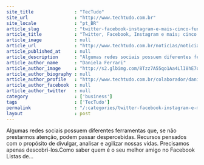 ```yaml
---
site_title               : "TecTudo"
site_url                 : "http://www.techtudo.com.br"
site_locale              : "pt_BR"
article_slug             : "twitter-facebook-instagram-e-mais-cinco-funcoes-ignoradas-nas-redes"
article_title            : "Twitter, Facebook, Instagram e mais; cinco funções ignoradas nas redes"
article_image            : null
article_url              : "http://www.techtudo.com.br/noticias/noticia/2014/09/twitter-facebook-instagram-e-mais-cinco-funcoes-ignoradas-nas-redes.html"
article_published_at     : null
article_description      : "Algumas redes sociais possuem diferentes ferramentas que, se não prestarmos atenção, podem passar despercebidas. Recursos pensados com o propósito de divulgar, analisar e agilizar nossas vidas. Precisamos apenas descobri-los.Como saber quem é o seu melhor amigo no Facebook Listas de..."
article_author_name      : "Daniela Ferrari"
article_author_image     : "http://s2.glbimg.com/8Tzz7A55qo1Aa4LlI8hE7q5JKHg=/30x30/s2.glbimg.com/Rn2YU7L3qht_8YI5DCu38gpeWpo=/0x2:356x358/140x140/s.glbimg.com/po/tt2/f/original/2014/09/25/daniela_ferrari.png"
article_author_biography : null
article_author_profile   : "http://www.techtudo.com.br/colaborador/daniela-ferrari.html"
article_author_facebook  : null
article_author_twitter   : null
category                 : ['business']
tags                     : ['TecTudo']
permalink                : "/:categories/twitter-facebook-instagram-e-mais-cinco-funcoes-ignoradas-nas-redes/"
layout                   : post
---
```


Algumas redes sociais possuem diferentes ferramentas que, se não prestarmos atenção, podem passar despercebidas. Recursos pensados com o propósito de divulgar, analisar e agilizar nossas vidas. Precisamos apenas descobri-los.Como saber quem é o seu melhor amigo no Facebook Listas de...
